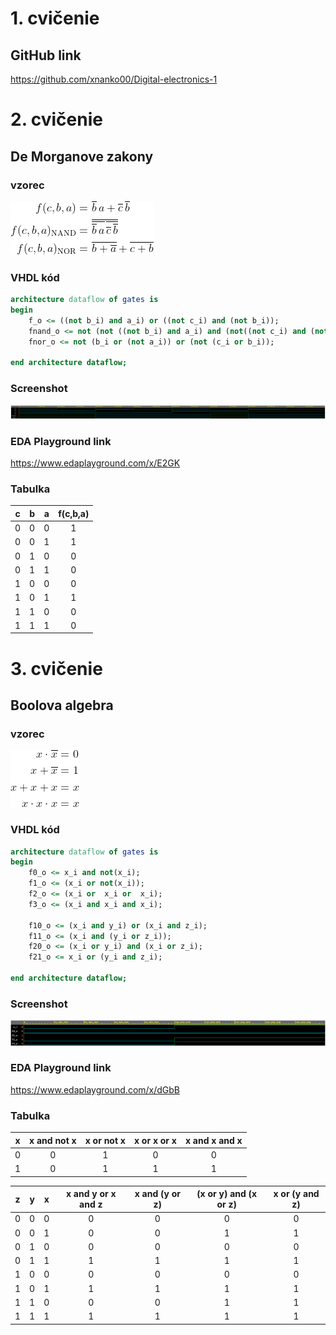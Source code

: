# 1. cvičenie

## GitHub link

https://github.com/xnanko00/Digital-electronics-1

# 2. cvičenie

## De Morganove zakony

### vzorec

![Vzorce](/Labs/01-gates/Images/vzorec1.gif)

### VHDL kód
```VHDL
architecture dataflow of gates is
begin
	f_o <= ((not b_i) and a_i) or ((not c_i) and (not b_i));
    fnand_o <= not (not ((not b_i) and a_i) and (not((not c_i) and (not b_i))));
    fnor_o <= not (b_i or (not a_i)) or (not (c_i or b_i));

end architecture dataflow;
```
### Screenshot

![Screenshot](/Labs/01-gates/Images/scr1.png)

### EDA Playground link

https://www.edaplayground.com/x/E2GK

### Tabulka

| **c** | **b** |**a** | **f(c,b,a)** |
| :-: | :-: | :-: | :-: |
| 0 | 0 | 0 | 1 |
| 0 | 0 | 1 | 1 |
| 0 | 1 | 0 | 0 |
| 0 | 1 | 1 | 0 |
| 1 | 0 | 0 | 0 |
| 1 | 0 | 1 | 1 |
| 1 | 1 | 0 | 0 |
| 1 | 1 | 1 | 0 |

# 3. cvičenie

## Boolova algebra

### vzorec

![Vzorce](/Labs/01-gates/Images/vzorec2.gif)

### VHDL kód
```VHDL
architecture dataflow of gates is
begin
	f0_o <= x_i and not(x_i);
    f1_o <= (x_i or not(x_i));
    f2_o <= (x_i or  x_i or  x_i);
    f3_o <= (x_i and x_i and x_i);
    
    f10_o <= (x_i and y_i) or (x_i and z_i);
    f11_o <= (x_i and (y_i or z_i));
    f20_o <= (x_i or y_i) and (x_i or z_i);
    f21_o <= x_i or (y_i and z_i);

end architecture dataflow;
```

### Screenshot

![Screenshot](/Labs/01-gates/Images/scr2.png)

### EDA Playground link

https://www.edaplayground.com/x/dGbB

### Tabulka

|**x** | **x and not x** | **x or not x** | **x or x or x** | **x and x and x** |
| :-: | :-: |  :-: | :-: |  :-: |
| 0 | 0 | 1 | 0 | 0 |
| 1 | 0 | 1 | 1 | 1 |


| **z** | **y** |**x** | **x and y or x and z** | **x and (y or z)** | **(x or y) and (x or z)**  | **x or (y and z)**  |
| :-: | :-: | :-: | :-: | :-: | :-: | :-: |
| 0 | 0 | 0 | 0 | 0 | 0 | 0 |
| 0 | 0 | 1 | 0 | 0 | 1 | 1 |
| 0 | 1 | 0 | 0 | 0 | 0 | 0 |
| 0 | 1 | 1 | 1 | 1 | 1 | 1 |
| 1 | 0 | 0 | 0 | 0 | 0 | 0 |
| 1 | 0 | 1 | 1 | 1 | 1 | 1 |
| 1 | 1 | 0 | 0 | 0 | 1 | 1 |
| 1 | 1 | 1 | 1 | 1 | 1 | 1 |